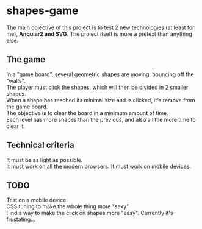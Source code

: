# shapes-game

The main objective of this project is to test 2 new technologies (at least for me), **Angular2 and SVG**. The project itself is more a pretext than anything else.

## The game
In a "game board", several geometric shapes are moving, bouncing off the "walls".  
The player must click the shapes, which will then be divided in 2 smaller shapes.  
When a shape has reached its minimal size and is clicked, it's remove from the game board.  
The objective is to clear the board in a minimum amount of time.  
Each level has more shapes than the previous, and also a little more time to clear it.  

## Technical criteria
It must be as light as possible.  
It must work on all the modern browsers.
It must work on mobile devices.

## TODO
Test on a mobile device  
CSS tuning to make the whole thing more "sexy"  
Find a way to make the click on shapes more "easy". Currently it's frustating...  
